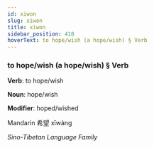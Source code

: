 ```yaml
---
id: xiwon
slug: xiwon
title: xiwon
sidebar_position: 418
hoverText: to hope/wish (a hope/wish) § Verb
---
```


### to hope/wish (a hope/wish) § Verb

**Verb**: to hope/wish

**Noun**: hope/wish

**Modifier**: hoped/wished

Mandarin 希望 xīwàng 

*Sino-Tibetan Language Family*